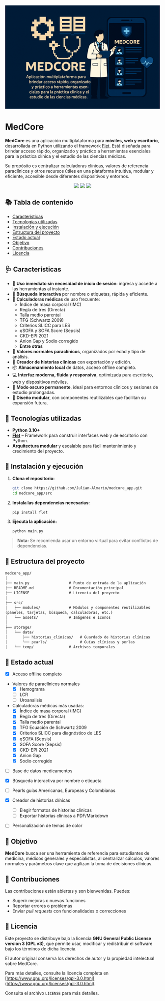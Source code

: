 ![Banner](img/banner.png)

# MedCore

**MedCore** es una aplicación multiplataforma para **móviles, web y escritorio**, desarrollada en Python utilizando el framework [Flet](https://flet.dev). Está diseñada para brindar acceso rápido, organizado y práctico a herramientas esenciales para la práctica clínica y el estudio de las ciencias médicas.

Su propósito es centralizar calculadoras clínicas, valores de referencia paraclínicos y otros recursos útiles en una plataforma intuitiva, modular y eficiente, accesible desde diferentes dispositivos y entornos.

<p align="center">
  <img src="https://img.shields.io/github/license/Julian-Almario/medcore_app" />
  <img src="https://img.shields.io/github/issues/Julian-Almario/medcore_app" />
  <img src="https://img.shields.io/github/stars/Julian-Almario/medcore_app" />
</p>

## 📚 Tabla de contenido

- [Características](#-características)
- [Tecnologías utilizadas](#-tecnologías-utilizadas)
- [Instalación y ejecución](#-instalación-y-ejecución)
- [Estructura del proyecto](#-estructura-del-proyecto)
- [Estado actual](#-estado-actual)
- [Objetivo](#-objetivo)
- [Contribuciones](#-contribuciones)
- [Licencia](#-licencia)

## 🩺 Características

* 🚀 **Uso inmediato sin necesidad de inicio de sesión**: ingresa y accede a las herramientas al instante.
* 🔎 **Búsqueda interactiva** por nombre o etiquetas, rápida y eficiente.
* 🧮 **Calculadoras médicas** de uso frecuente:
    * Índice de masa corporal (IMC)
    * Regla de tres (Directa)
    * Talla medio parental
    * TFG (Schwartz 2009)
    * Criterios SLICC para LES
    * qSOFA y SOFA Score (Sepsis)
    * CKD-EPI 2021
    * Anion Gap y Sodio corregido
    * **Entre otras**
* 🧪 **Valores normales paraclínicos**, organizados por edad y tipo de análisis.
* 📝 **Creador de historias clínicas** con exportación y edición.
* 📦 **Almacenamiento local** de datos, acceso offline completo.
* 💻 **Interfaz moderna, fluida y responsiva**, optimizada para escritorio, web y dispositivos móviles.
* 🌙 **Modo oscuro permanente**, ideal para entornos clínicos y sesiones de estudio prolongadas.
* 🧩 **Diseño modular**, con componentes reutilizables que facilitan su expansión futura.


## 🧰 Tecnologías utilizadas

* **Python 3.10+**
* **[Flet](https://flet.dev/)** – Framework para construir interfaces web y de escritorio con Python.
* **Arquitectura modular** y escalable para fácil mantenimiento y crecimiento del proyecto.



## 🚀 Instalación y ejecución

1. **Clona el repositorio:**

    ```bash
    git clone https://github.com/Julian-Almario/medcore_app.git
    cd medcore_app/src
    ```

2. **Instala las dependencias necesarias:**

    ```bash
    pip install flet
    ```

3. **Ejecuta la aplicación:**

    ```bash
    python main.py
    ```

> **Nota:** Se recomienda usar un entorno virtual para evitar conflictos de dependencias.



## 📁 Estructura del proyecto

```
medcore_app/
│
├── main.py                  # Punto de entrada de la aplicación
├── README.md                # Documentación principal
├── LICENSE                  # Licencia del proyecto
│
├── src/
│   ├── modules/             # Módulos y componentes reutilizables (paneles, tarjetas, búsqueda, calculadoras, etc.)
│   └── assets/              # Imágenes e íconos
│
├── storage/
│   └── data/
│       ├── historias_clinicas/   # Guardado de historias clínicas
│       └── pearls/               # Guías clínicas y perlas
│   └── temp/                # Archivos temporales
```



## 🧪 Estado actual

* [x] Acceso offline completo
* Valores de paraclínicos normales
    * [x] Hemograma
    * [ ] LCR
    * [ ] Uroanalisis
* Calculadoras médicas más usadas:
    * [x] Índice de masa corporal (IMC)
    * [x] Regla de tres (Directa)
    * [x] Talla medio parental
    * [x] TFG Ecuación de Schwartz 2009
    * [x] Criterios SLICC para diagnóstico de LES
    * [x] qSOFA (Sepsis)
    * [x] SOFA Score (Sepsis)
    * [x] CKD-EPI 2021
    * [x] Anion Gap
    * [x] Sodio corregido
* [ ] Base de datos medicamentos
* [x] Búsqueda interactiva por nombre o etiqueta
* [ ] Pearls guías Americanas, Europeas y Colombianas
* [x] Creador de historias clínicas
    * [ ] Elegir formatos de historias clinicas
    * [ ] Exportar historias clínicas a PDF/Markdown
* [ ] Personalización de temas de color



## 📌 Objetivo

**MedCore** busca ser una herramienta de referencia para estudiantes de medicina, médicos generales y especialistas, al centralizar cálculos, valores normales y parámetros clave que agilizan la toma de decisiones clínicas.



## 🙌 Contribuciones

Las contribuciones están abiertas y son bienvenidas. Puedes:

* Sugerir mejoras o nuevas funciones
* Reportar errores o problemas
* Enviar *pull requests* con funcionalidades o correcciones



## 📄 Licencia

Este proyecto se distribuye bajo la licencia **GNU General Public License versión 3 (GPL v3)**, que permite usar, modificar y redistribuir el software bajo los términos de dicha licencia.

El autor original conserva los derechos de autor y la propiedad intelectual sobre MedCore.

Para más detalles, consulte la licencia completa en [https://www.gnu.org/licenses/gpl-3.0.html](https://www.gnu.org/licenses/gpl-3.0.html).

Consulta el archivo `LICENSE` para más detalles.